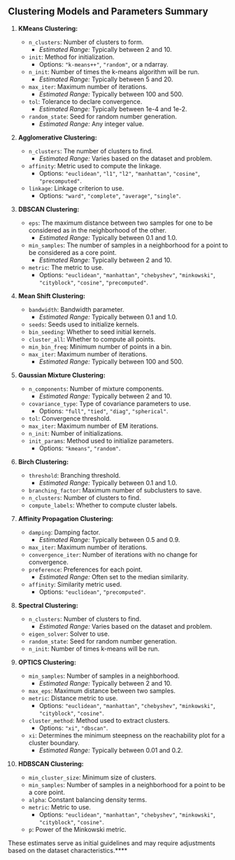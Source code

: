## Clustering Models and Parameters Summary

1. **KMeans Clustering:**
   - `n_clusters`: Number of clusters to form.
     - *Estimated Range:* Typically between 2 and 10.
   - `init`: Method for initialization.
     - Options: `"k-means++"`, `"random"`, or a ndarray.
   - `n_init`: Number of times the k-means algorithm will be run.
     - *Estimated Range:* Typically between 5 and 20.
   - `max_iter`: Maximum number of iterations.
     - *Estimated Range:* Typically between 100 and 500.
   - `tol`: Tolerance to declare convergence.
     - *Estimated Range:* Typically between 1e-4 and 1e-2.
   - `random_state`: Seed for random number generation.
     - *Estimated Range:* Any integer value.

2. **Agglomerative Clustering:**
   - `n_clusters`: The number of clusters to find.
     - *Estimated Range:* Varies based on the dataset and problem.
   - `affinity`: Metric used to compute the linkage.
     - Options: `"euclidean"`, `"l1"`, `"l2"`, `"manhattan"`, `"cosine"`, `"precomputed"`.
   - `linkage`: Linkage criterion to use.
     - Options: `"ward"`, `"complete"`, `"average"`, `"single"`.

3. **DBSCAN Clustering:**
   - `eps`: The maximum distance between two samples for one to be considered as in the neighborhood of the other.
     - *Estimated Range:* Typically between 0.1 and 1.0.
   - `min_samples`: The number of samples in a neighborhood for a point to be considered as a core point.
     - *Estimated Range:* Typically between 2 and 10.
   - `metric`: The metric to use.
     - Options: `"euclidean"`, `"manhattan"`, `"chebyshev"`, `"minkowski"`, `"cityblock"`, `"cosine"`, `"precomputed"`.

4. **Mean Shift Clustering:**
   - `bandwidth`: Bandwidth parameter.
     - *Estimated Range:* Typically between 0.1 and 1.0.
   - `seeds`: Seeds used to initialize kernels.
   - `bin_seeding`: Whether to seed initial kernels.
   - `cluster_all`: Whether to compute all points.
   - `min_bin_freq`: Minimum number of points in a bin.
   - `max_iter`: Maximum number of iterations.
     - *Estimated Range:* Typically between 100 and 500.

5. **Gaussian Mixture Clustering:**
   - `n_components`: Number of mixture components.
     - *Estimated Range:* Typically between 2 and 10.
   - `covariance_type`: Type of covariance parameters to use.
     - Options: `"full"`, `"tied"`, `"diag"`, `"spherical"`.
   - `tol`: Convergence threshold.
   - `max_iter`: Maximum number of EM iterations.
   - `n_init`: Number of initializations.
   - `init_params`: Method used to initialize parameters.
     - Options: `"kmeans"`, `"random"`.

6. **Birch Clustering:**
   - `threshold`: Branching threshold.
     - *Estimated Range:* Typically between 0.1 and 1.0.
   - `branching_factor`: Maximum number of subclusters to save.
   - `n_clusters`: Number of clusters to find.
   - `compute_labels`: Whether to compute cluster labels.

7. **Affinity Propagation Clustering:**
   - `damping`: Damping factor.
     - *Estimated Range:* Typically between 0.5 and 0.9.
   - `max_iter`: Maximum number of iterations.
   - `convergence_iter`: Number of iterations with no change for convergence.
   - `preference`: Preferences for each point.
     - *Estimated Range:* Often set to the median similarity.
   - `affinity`: Similarity metric used.
     - Options: `"euclidean"`, `"precomputed"`.

8. **Spectral Clustering:**
   - `n_clusters`: Number of clusters to find.
     - *Estimated Range:* Varies based on the dataset and problem.
   - `eigen_solver`: Solver to use.
   - `random_state`: Seed for random number generation.
   - `n_init`: Number of times k-means will be run.

9. **OPTICS Clustering:**
   - `min_samples`: Number of samples in a neighborhood.
     - *Estimated Range:* Typically between 2 and 10.
   - `max_eps`: Maximum distance between two samples.
   - `metric`: Distance metric to use.
     - Options: `"euclidean"`, `"manhattan"`, `"chebyshev"`, `"minkowski"`, `"cityblock"`, `"cosine"`.
   - `cluster_method`: Method used to extract clusters.
     - Options: `"xi"`, `"dbscan"`.
   - `xi`: Determines the minimum steepness on the reachability plot for a cluster boundary.
     - *Estimated Range:* Typically between 0.01 and 0.2.

10. **HDBSCAN Clustering:**
    - `min_cluster_size`: Minimum size of clusters.
    - `min_samples`: Number of samples in a neighborhood for a point to be a core point.
    - `alpha`: Constant balancing density terms.
    - `metric`: Metric to use.
      - Options: `"euclidean"`, `"manhattan"`, `"chebyshev"`, `"minkowski"`, `"cityblock"`, `"cosine"`.
    - `p`: Power of the Minkowski metric.

These estimates serve as initial guidelines and may require adjustments based on the dataset characteristics.****
